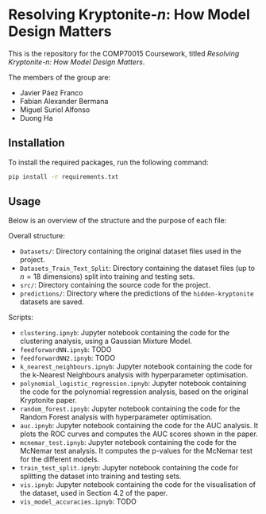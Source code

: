 # Resolving Kryptonite-$n$: How Model Design Matters

This is the repository for the COMP70015 Coursework, titled _Resolving Kryptonite-$n$: How Model Design Matters_.

The members of the group are:
- Javier Páez Franco
- Fabian Alexander Bermana
- Miguel Suriol Alfonso
- Duong Ha

## Installation

To install the required packages, run the following command:

```bash
pip install -r requirements.txt
```

## Usage

Below is an overview of the structure and the purpose of each file:

Overall structure:

- `Datasets/`: Directory containing the original dataset files used in the project.
- `Datasets_Train_Text_Split`: Directory containing the dataset files (up to $n=18$ dimensions) split into training and testing sets.
- `src/`: Directory containing the source code for the project.
- `predictions/`: Directory where the predictions of the `hidden-kryptonite` datasets are saved.

Scripts:

- `clustering.ipnyb`: Jupyter notebook containing the code for the clustering analysis, using a Gaussian Mixture Model.
- `feedforwardNN.ipnyb`: TODO
- `feedforwardNN2.ipnyb`: TODO
- `k_nearest_neighbours.ipnyb`: Jupyter notebook containing the code for the k-Nearest Neighbours analysis with hyperparameter optimisation.
- `polynomial_logistic_regression.ipnyb`: Jupyter notebook containing the code for the polynomial regression analysis, based on the original Kryptonite paper.
- `random_forest.ipnyb`: Jupyter notebook containing the code for the Random Forest analysis with hyperparameter optimisation.
- `auc.ipnyb`: Jupyter notebook containing the code for the AUC analysis. It plots the ROC curves and computes the AUC scores shown in the paper.
- `mcnemar_test.ipnyb`: Jupyter notebook containing the code for the McNemar test analysis. It computes the p-values for the McNemar test for the different models.
- `train_test_split.ipnyb`: Jupyter notebook containing the code for splitting the dataset into training and testing sets.
- `vis.ipnyb`: Jupyter notebook containing the code for the visualisation of the dataset, used in Section 4.2 of the paper.
- `vis_model_accuracies.ipnyb`: TODO